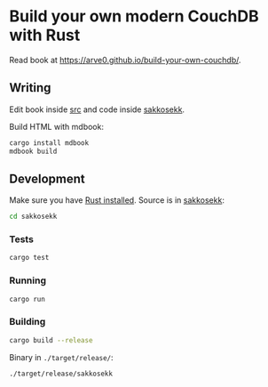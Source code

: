 # Build your own modern CouchDB with Rust
Read book at https://arve0.github.io/build-your-own-couchdb/.

## Writing
Edit book inside [src](./src/) and code inside [sakkosekk](./sakkosekk/).

Build HTML with mdbook:
```sh
cargo install mdbook
mdbook build
```

## Development
Make sure you have [Rust installed](https://rustup.rs). Source is in [sakkosekk](./sakkosekk/):

```sh
cd sakkosekk
```

### Tests
```sh
cargo test
```

### Running
```sh
cargo run
```

### Building
```sh
cargo build --release
```

Binary in `./target/release/`:
```sh
./target/release/sakkosekk
```
